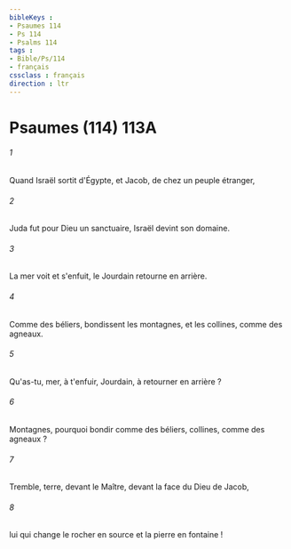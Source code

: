 ```yaml
---
bibleKeys : 
- Psaumes 114
- Ps 114
- Psalms 114
tags : 
- Bible/Ps/114
- français
cssclass : français
direction : ltr
---
```


# Psaumes (114) 113A

###### 1
Quand Israël sortit d'Égypte, et Jacob, de chez un peuple étranger,
###### 2
Juda fut pour Dieu un sanctuaire, Israël devint son domaine.
###### 3
La mer voit et s'enfuit, le Jourdain retourne en arrière.
###### 4
Comme des béliers, bondissent les montagnes, et les collines, comme des agneaux.
###### 5
Qu'as-tu, mer, à t'enfuir, Jourdain, à retourner en arrière ?
###### 6
Montagnes, pourquoi bondir comme des béliers, collines, comme des agneaux ?
###### 7
Tremble, terre, devant le Maître, devant la face du Dieu de Jacob,
###### 8
lui qui change le rocher en source et la pierre en fontaine !
